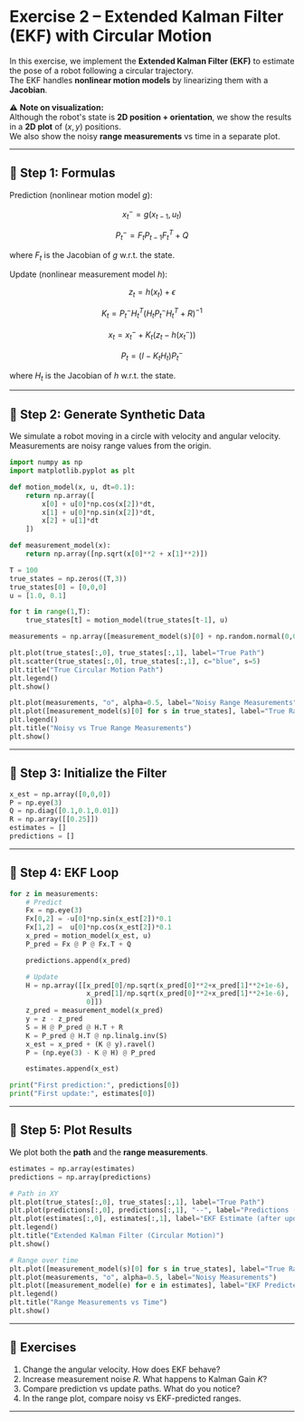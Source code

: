 # Exercise 2 – Extended Kalman Filter (EKF) with Circular Motion

In this exercise, we implement the **Extended Kalman Filter (EKF)** to estimate the pose of a robot following a circular trajectory.  
The EKF handles **nonlinear motion models** by linearizing them with a **Jacobian**.

⚠️ **Note on visualization:**  
Although the robot's state is **2D position + orientation**, we show the results in a **2D plot** of $(x,y)$ positions.  
We also show the noisy **range measurements** vs time in a separate plot.  

---

## 📘 Step 1: Formulas

Prediction (nonlinear motion model $g$):  

$$
x_t^- = g(x_{t-1}, u_t)
$$  

$$
P_t^- = F_t P_{t-1} F_t^T + Q
$$  

where $F_t$ is the Jacobian of $g$ w.r.t. the state.  

Update (nonlinear measurement model $h$):  

$$
z_t = h(x_t) + \epsilon
$$  

$$
K_t = P_t^- H_t^T (H_t P_t^- H_t^T + R)^{-1}
$$  

$$
x_t = x_t^- + K_t (z_t - h(x_t^-))
$$  

$$
P_t = (I - K_t H_t) P_t^-
$$  

where $H_t$ is the Jacobian of $h$ w.r.t. the state.  

---

## 📝 Step 2: Generate Synthetic Data

We simulate a robot moving in a circle with velocity and angular velocity.  
Measurements are noisy range values from the origin.

```python
import numpy as np
import matplotlib.pyplot as plt

def motion_model(x, u, dt=0.1):
    return np.array([
        x[0] + u[0]*np.cos(x[2])*dt,
        x[1] + u[0]*np.sin(x[2])*dt,
        x[2] + u[1]*dt
    ])

def measurement_model(x):
    return np.array([np.sqrt(x[0]**2 + x[1]**2)])

T = 100
true_states = np.zeros((T,3))
true_states[0] = [0,0,0]
u = [1.0, 0.1]

for t in range(1,T):
    true_states[t] = motion_model(true_states[t-1], u)

measurements = np.array([measurement_model(s)[0] + np.random.normal(0,0.5) for s in true_states])

plt.plot(true_states[:,0], true_states[:,1], label="True Path")
plt.scatter(true_states[:,0], true_states[:,1], c="blue", s=5)
plt.title("True Circular Motion Path")
plt.legend()
plt.show()

plt.plot(measurements, "o", alpha=0.5, label="Noisy Range Measurements")
plt.plot([measurement_model(s)[0] for s in true_states], label="True Range")
plt.legend()
plt.title("Noisy vs True Range Measurements")
plt.show()
```

---

## 📝 Step 3: Initialize the Filter

```python
x_est = np.array([0,0,0])
P = np.eye(3)
Q = np.diag([0.1,0.1,0.01])
R = np.array([[0.25]])
estimates = []
predictions = []
```

---

## 📝 Step 4: EKF Loop

```python
for z in measurements:
    # Predict
    Fx = np.eye(3)
    Fx[0,2] = -u[0]*np.sin(x_est[2])*0.1
    Fx[1,2] =  u[0]*np.cos(x_est[2])*0.1
    x_pred = motion_model(x_est, u)
    P_pred = Fx @ P @ Fx.T + Q

    predictions.append(x_pred)

    # Update
    H = np.array([[x_pred[0]/np.sqrt(x_pred[0]**2+x_pred[1]**2+1e-6),
                   x_pred[1]/np.sqrt(x_pred[0]**2+x_pred[1]**2+1e-6),
                   0]])
    z_pred = measurement_model(x_pred)
    y = z - z_pred
    S = H @ P_pred @ H.T + R
    K = P_pred @ H.T @ np.linalg.inv(S)
    x_est = x_pred + (K @ y).ravel()
    P = (np.eye(3) - K @ H) @ P_pred

    estimates.append(x_est)

print("First prediction:", predictions[0])
print("First update:", estimates[0])
```

---

## 📝 Step 5: Plot Results

We plot both the **path** and the **range measurements**.

```python
estimates = np.array(estimates)
predictions = np.array(predictions)

# Path in XY
plt.plot(true_states[:,0], true_states[:,1], label="True Path")
plt.plot(predictions[:,0], predictions[:,1], "--", label="Predictions (before update)")
plt.plot(estimates[:,0], estimates[:,1], label="EKF Estimate (after update)")
plt.legend()
plt.title("Extended Kalman Filter (Circular Motion)")
plt.show()

# Range over time
plt.plot([measurement_model(s)[0] for s in true_states], label="True Range")
plt.plot(measurements, "o", alpha=0.5, label="Noisy Measurements")
plt.plot([measurement_model(e) for e in estimates], label="EKF Predicted Range")
plt.legend()
plt.title("Range Measurements vs Time")
plt.show()
```

---

## 🎯 Exercises

1. Change the angular velocity. How does EKF behave?  
2. Increase measurement noise $R$. What happens to Kalman Gain $K$?  
3. Compare prediction vs update paths. What do you notice?  
4. In the range plot, compare noisy vs EKF-predicted ranges.  

---
